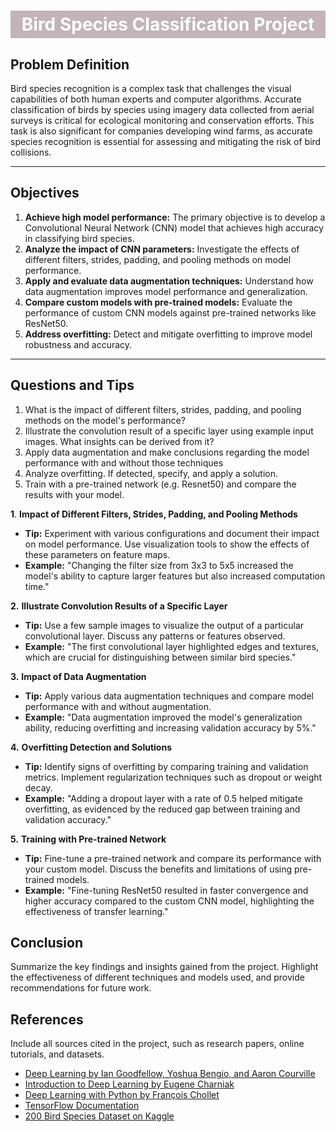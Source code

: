 
<h1 style="background-color:#C2B4B9;
color:white;
text-align: center;
padding-top: 5px;
padding-bottom:5px;
"><strong>Bird Species Classification Project 
</strong></h1>


## Problem Definition

Bird species recognition is a complex task that challenges the visual capabilities of both human experts and computer algorithms. Accurate classification of birds by species using imagery data collected from aerial surveys is critical for ecological monitoring and conservation efforts. This task is also significant for companies developing wind farms, as accurate species recognition is essential for assessing and mitigating the risk of bird collisions.

---
## Objectives

1. **Achieve high model performance:** The primary objective is to develop a Convolutional Neural Network (CNN) model that achieves high accuracy in classifying bird species.
2. **Analyze the impact of CNN parameters:** Investigate the effects of different filters, strides, padding, and pooling methods on model performance.
3. **Apply and evaluate data augmentation techniques:** Understand how data augmentation improves model performance and generalization.
4. **Compare custom models with pre-trained models:** Evaluate the performance of custom CNN models against pre-trained networks like ResNet50.
5. **Address overfitting:** Detect and mitigate overfitting to improve model robustness and accuracy.



---

## Questions and Tips

1. What is the impact of different filters, strides, padding, and pooling methods on the model's performance?
2. Illustrate the convolution result of a specific layer using example input images. What insights can be derived from it?
3. Apply data augmentation and make conclusions regarding the model performance with and without those techniques
4. Analyze overfitting. If detected, specify, and apply a solution.
5. Train with a pre-trained network (e.g. Resnet50) and compare the results with your model.


**1**. **Impact of Different Filters, Strides, Padding, and Pooling Methods**
   - **Tip:** Experiment with various configurations and document their impact on model performance. Use visualization tools to show the effects of these parameters on feature maps.
   - **Example:** "Changing the filter size from 3x3 to 5x5 increased the model's ability to capture larger features but also increased computation time."


**2.** **Illustrate Convolution Results of a Specific Layer**
   - **Tip:** Use a few sample images to visualize the output of a particular convolutional layer. Discuss any patterns or features observed.
   - **Example:** "The first convolutional layer highlighted edges and textures, which are crucial for distinguishing between similar bird species."


**3.** **Impact of Data Augmentation**
   - **Tip:** Apply various data augmentation techniques and compare model performance with and without augmentation.
   - **Example:** "Data augmentation improved the model's generalization ability, reducing overfitting and increasing validation accuracy by 5%."


**4.** **Overfitting Detection and Solutions**
   - **Tip:** Identify signs of overfitting by comparing training and validation metrics. Implement regularization techniques such as dropout or weight decay.
   - **Example:** "Adding a dropout layer with a rate of 0.5 helped mitigate overfitting, as evidenced by the reduced gap between training and validation accuracy."


**5.** **Training with Pre-trained Network**
   - **Tip:** Fine-tune a pre-trained network and compare its performance with your custom model. Discuss the benefits and limitations of using pre-trained models.
   - **Example:** "Fine-tuning ResNet50 resulted in faster convergence and higher accuracy compared to the custom CNN model, highlighting the effectiveness of transfer learning."


## Conclusion

Summarize the key findings and insights gained from the project. Highlight the effectiveness of different techniques and models used, and provide recommendations for future work.

## References

Include all sources cited in the project, such as research papers, online tutorials, and datasets.

- [Deep Learning by Ian Goodfellow, Yoshua Bengio, and Aaron Courville](https://www.deeplearningbook.org/)
- [Introduction to Deep Learning by Eugene Charniak](https://mitpress.mit.edu/books/introduction-deep-learning)
- [Deep Learning with Python by François Chollet](https://www.manning.com/books/deep-learning-with-python)
- [TensorFlow Documentation](https://www.tensorflow.org/overview)
- [200 Bird Species Dataset on Kaggle](https://www.kaggle.com/datasets/veeralakrishna/200-bird-species-with-11788-images?select=segmentations.tgz)

